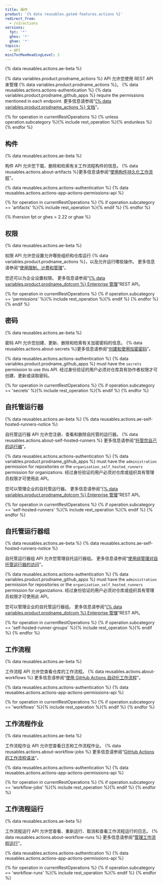 ```yaml
---
title: 操作
product: '{% data reusables.gated-features.actions %}'
redirect_from:
  - /v3/actions
versions:
  fpt: '*'
  ghes: '*'
  ghae: '*'
topics:
  - API
miniTocMaxHeadingLevel: 3
---
```


{% data reusables.actions.ae-beta %}

{% data variables.product.prodname_actions %} API 允许您使用 REST API 来管理 {% data variables.product.prodname_actions %}。 {% data reusables.actions.actions-authentication %} {% data variables.product.prodname_github_apps %} require the permissions mentioned in each endpoint. 更多信息请参阅“[{% data variables.product.prodname_actions %} 文档](/actions)”。

{% for operation in currentRestOperations %}
  {% unless operation.subcategory %}{% include rest_operation %}{% endunless %}
{% endfor %}

## 构件

{% data reusables.actions.ae-beta %}

构件 API 允许您下载、删除和检索有关工作流程构件的信息。 {% data reusables.actions.about-artifacts %}更多信息请参阅“[使用构件持久化工作流程](/actions/automating-your-workflow-with-github-actions/persisting-workflow-data-using-artifacts)”。

{% data reusables.actions.actions-authentication %} {% data reusables.actions.actions-app-actions-permissions-api %}

{% for operation in currentRestOperations %}
  {% if operation.subcategory == 'artifacts' %}{% include rest_operation %}{% endif %}
{% endfor %}

{% ifversion fpt or ghes > 2.22 or ghae %}
## 权限

{% data reusables.actions.ae-beta %}

权限 API 允许您设置允许哪些组织和仓库运行 {% data variables.product.prodname_actions %}，以及允许运行哪些操作。 更多信息请参阅“[使用限制、计费和管理](/actions/reference/usage-limits-billing-and-administration#disabling-or-limiting-github-actions-for-your-repository-or-organization)”。

您还可以为企业设置权限。 更多信息请参阅“[{% data variables.product.prodname_dotcom %} Enterprise 管理](/rest/reference/enterprise-admin#github-actions)”REST API。

{% for operation in currentRestOperations %}
  {% if operation.subcategory == 'permissions' %}{% include rest_operation %}{% endif %}
{% endfor %}
{% endif %}

## 密码

{% data reusables.actions.ae-beta %}

密码 API 允许您创建、更新、删除和检索有关加密密码的信息。 {% data reusables.actions.about-secrets %}更多信息请参阅“[创建和使用加密密码](/actions/automating-your-workflow-with-github-actions/creating-and-using-encrypted-secrets)”。

{% data reusables.actions.actions-authentication %} {% data variables.product.prodname_github_apps %} must have the `secrets` permission to use this API. 经过身份验证的用户必须对仓库具有协作者权限才可创建、更新或读取密码。

{% for operation in currentRestOperations %}
  {% if operation.subcategory == 'secrets' %}{% include rest_operation %}{% endif %}
{% endfor %}

## 自托管运行器

{% data reusables.actions.ae-beta %}
{% data reusables.actions.ae-self-hosted-runners-notice %}

自托管运行器 API 允许您注册、查看和删除自托管的运行器。 {% data reusables.actions.about-self-hosted-runners %} 更多信息请参阅“[托管您自己的运行器](/actions/hosting-your-own-runners)”。

{% data reusables.actions.actions-authentication %} {% data variables.product.prodname_github_apps %} must have the `administration` permission for repositories or the `organization_self_hosted_runners` permission for organizations. 经过身份验证的用户必须对仓库或组织具有管理员权限才可使用此 API。

您可以管理企业的自托管运行器。 更多信息请参阅“[{% data variables.product.prodname_dotcom %} Enterprise 管理](/rest/reference/enterprise-admin#github-actions)”REST API。

{% for operation in currentRestOperations %}
  {% if operation.subcategory == 'self-hosted-runners' %}{% include rest_operation %}{% endif %}
{% endfor %}

## 自托管运行器组

{% data reusables.actions.ae-beta %}
{% data reusables.actions.ae-self-hosted-runners-notice %}

自托管运行器组 API 允许您管理自托运行器组。 更多信息请参阅“[使用组管理对自托管运行器的访问](/actions/hosting-your-own-runners/managing-access-to-self-hosted-runners-using-groups)”。

{% data reusables.actions.actions-authentication %} {% data variables.product.prodname_github_apps %} must have the `administration` permission for repositories or the `organization_self_hosted_runners` permission for organizations. 经过身份验证的用户必须对仓库或组织具有管理员权限才可使用此 API。

您可以管理企业的自托管运行器组。 更多信息请参阅“[{% data variables.product.prodname_dotcom %} Enterprise 管理](/rest/reference/enterprise-admin##github-actions)”REST API。

{% for operation in currentRestOperations %}
  {% if operation.subcategory == 'self-hosted-runner-groups' %}{% include rest_operation %}{% endif %}
{% endfor %}

## 工作流程

{% data reusables.actions.ae-beta %}

工作流程 API 允许您查看仓库的工作流程。 {% data reusables.actions.about-workflows %} 更多信息请参阅“[使用 GitHub Actions 自动化工作流程](/actions/automating-your-workflow-with-github-actions)”。

{% data reusables.actions.actions-authentication %} {% data reusables.actions.actions-app-actions-permissions-api %}

{% for operation in currentRestOperations %}
  {% if operation.subcategory == 'workflows' %}{% include rest_operation %}{% endif %}
{% endfor %}

## 工作流程作业

{% data reusables.actions.ae-beta %}

工作流程作业 API 允许您查看日志和工作流程作业。 {% data reusables.actions.about-workflow-jobs %} 更多信息请参阅“[GitHub Actions 的工作流程语法](/actions/automating-your-workflow-with-github-actions/workflow-syntax-for-github-actions)”。

{% data reusables.actions.actions-authentication %} {% data reusables.actions.actions-app-actions-permissions-api %}

{% for operation in currentRestOperations %}
  {% if operation.subcategory == 'workflow-jobs' %}{% include rest_operation %}{% endif %}
{% endfor %}

## 工作流程运行

{% data reusables.actions.ae-beta %}

工作流程运行 API 允许您查看、重新运行、取消和查看工作流程运行的日志。 {% data reusables.actions.about-workflow-runs %} 更多信息请参阅“[管理工作流程运行](/actions/automating-your-workflow-with-github-actions/managing-a-workflow-run)”。

{% data reusables.actions.actions-authentication %} {% data reusables.actions.actions-app-actions-permissions-api %}

{% for operation in currentRestOperations %}
  {% if operation.subcategory == 'workflow-runs' %}{% include rest_operation %}{% endif %}
{% endfor %}
